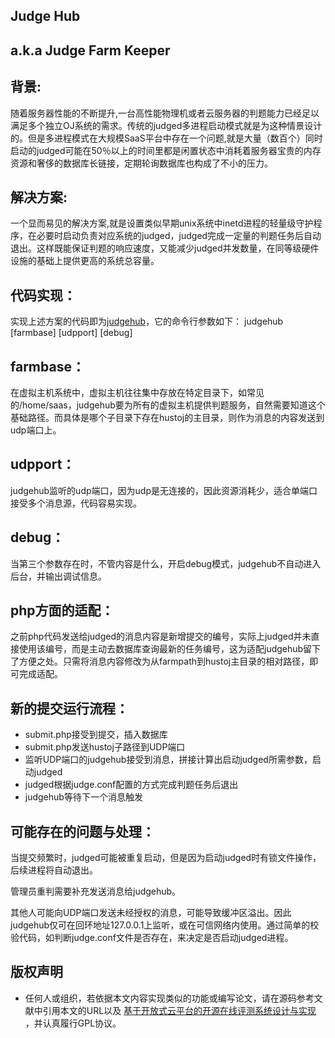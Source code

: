 Judge Hub
----
a.k.a Judge Farm Keeper 
--


背景: 
--

随着服务器性能的不断提升,一台高性能物理机或者云服务器的判题能力已经足以满足多个独立OJ系统的需求。传统的judged多进程启动模式就是为这种情景设计的。但是多进程模式在大规模SaaS平台中存在一个问题,就是大量（数百个）同时启动的judged可能在50％以上的时间里都是闲置状态中消耗着服务器宝贵的内存资源和奢侈的数据库长链接，定期轮询数据库也构成了不小的压力。

解决方案:
--

一个显而易见的解决方案,就是设置类似早期unix系统中inetd进程的轻量级守护程序，在必要时启动负责对应系统的judged，judged完成一定量的判题任务后自动退出。这样既能保证判题的响应速度，又能减少judged并发数量，在同等级硬件设施的基础上提供更高的系统总容量。

代码实现：
--

实现上述方案的代码即为[judgehub](https://github.com/zhblue/hustoj/blob/master/trunk/core/judged/judgehub.cc)，它的命令行参数如下：
judgehub [farmbase] [udpport] [debug]

farmbase：
--
在虚拟主机系统中，虚拟主机往往集中存放在特定目录下，如常见的/home/saas，judgehub要为所有的虚拟主机提供判题服务，自然需要知道这个基础路径。而具体是哪个子目录下存在hustoj的主目录，则作为消息的内容发送到udp端口上。

udpport：
--
judgehub监听的udp端口，因为udp是无连接的，因此资源消耗少，适合单端口接受多个消息源，代码容易实现。

debug：
--
当第三个参数存在时，不管内容是什么，开启debug模式，judgehub不自动进入后台，并输出调试信息。

php方面的适配：
--
之前php代码发送给judged的消息内容是新增提交的编号，实际上judged并未直接使用该编号，而是主动去数据库查询最新的任务编号，这为适配judgehub留下了方便之处。只需将消息内容修改为从farmpath到hustoj主目录的相对路径，即可完成适配。

新的提交运行流程：
--
* submit.php接受到提交，插入数据库
* submit.php发送hustoj子路径到UDP端口
* 监听UDP端口的judgehub接受到消息，拼接计算出启动judged所需参数，启动judged
* judged根据judge.conf配置的方式完成判题任务后退出
* judgehub等待下一个消息触发

可能存在的问题与处理：
--
当提交频繁时，judged可能被重复启动，但是因为启动judged时有锁文件操作，后续进程将自动退出。

管理员重判需要补充发送消息给judgehub。

其他人可能向UDP端口发送未经授权的消息，可能导致缓冲区溢出。因此judgehub仅可在回环地址127.0.0.1上监听，或在可信网络内使用。通过简单的校验代码，如判断judge.conf文件是否存在，来决定是否启动judged进程。

版权声明
--
* 任何人或组织，若依据本文内容实现类似的功能或编写论文，请在源码参考文献中引用本文的URL以及 [基于开放式云平台的开源在线评测系统设计与实现](http://kns.cnki.net/KCMS/detail/detail.aspx?dbcode=CJFQ&dbname=CJFD2012&filename=JSJA2012S3088) ，并认真履行GPL协议。

